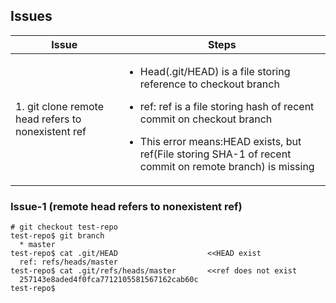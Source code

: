 ## Issues

|Issue|Steps|
|---|---|
|1. git clone remote head refers to nonexistent ref|<ul><li>Head(.git/HEAD) is a file storing reference to checkout branch</li></ul> <ul><li>ref: ref is a file storing hash of recent commit on checkout branch</li></ul> <ul><li>This error means:HEAD exists, but ref(File storing SHA-1 of recent commit on remote branch) is missing</li></ul>|

### Issue-1 (remote head refers to nonexistent ref)
```
# git checkout test-repo
test-repo$ git branch
  * master
test-repo$ cat .git/HEAD                    <<HEAD exist
  ref: refs/heads/master
test-repo$ cat .git/refs/heads/master       <<ref does not exist
  257143e8aded4f0fca7712105581567162cab60c
test-repo$
```
